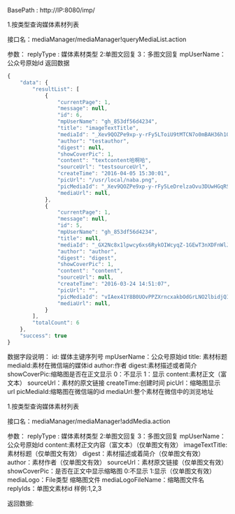 BasePath : http://IP:8080/imp/

1.按类型查询媒体素材列表

接口名：mediaManager/mediaManager!queryMediaList.action

参数： replyType : 媒体素材类型 2:单图文回复 3：多图文回复  mpUserName：公众号原始Id
返回数据
``` javascript 
{
    "data": {
        "resultList": [
            {
                "currentPage": 1,
                "message": null,
                "id": 6,
                "mpUserName": "gh_853df56d4234",
                "title": "imageTextTitle",
                "mediaId": "_Xev9QOZPe9xp-y-rFy5LToiU9tMTCN7o0mBAH36h1Q",
                "author": "testauthor",
                "digest": null,
                "showCoverPic": 1,
                "content": "textcontent哈啊哈",
                "sourceUrl": "testsourceUrl",
                "createTime": "2016-04-05 15:30:01",
                "picUrl": "/usr/local/naba.png",
                "picMediaId": "_Xev9QOZPe9xp-y-rFy5LeDrelzaOvu3DUwHGqRSn0s",
                "mediaUrl": null,
            },
            {
                "currentPage": 1,
                "message": null,
                "id": 5,
                "mpUserName": "gh_853df56d4234",
                "title": null,
                "mediaId": "_GX2Nc8x1lpwcy6xs6RykOIWcyqZ-1GEwT3nXDFnWlJHsjscBRDzDpVQtMhePqO0",
                "author": "author",
                "digest": "digest",
                "showCoverPic": 1,
                "content": "content",
                "sourceUrl": null,
                "createTime": "2016-03-24 14:51:07",
                "picUrl": "",
                "picMediaId": "vIAex41Y8B0UOvPPZXrncxakbOdGrLNO2lbidjQI6BBl6-0EUxT530_KYpUw1W9U",
                "mediaUrl": null,
            }
        ],
        "totalCount": 6
    },
    "success": true
}
```
数据字段说明：
id: 媒体主键序列号 
mpUserName：公众号原始id 
title: 素材标题
mediaId:素材在微信端的媒体id
author:作者
digest:素材描述或者简介
showCoverPic:缩略图是否在正文显示 0：不显示 1：显示 
content:素材正文（富文本）
sourceUrl：素材的原文链接
createTime:创建时间
picUrl：缩略图显示url
picMediaId:缩略图在微信端的id
mediaUrl:整个素材在微信中的浏览地址

1.按类型查询媒体素材列表

接口名：mediaManager/mediaManager!addMedia.action

参数： 
replyType : 媒体素材类型 2:单图文回复 3：多图文回复 
mpUserName：公众号原始Id
content:素材正文内容（富文本）（仅单图文有效）
imageTextTitle: 素材标题（仅单图文有效）
digest：素材描述或着简介（仅单图文有效）
author：素材作者（仅单图文有效）
sourceUrl：素材原文链接（仅单图文有效）
showCoverPic：是否在正文中显示缩略图 0:不显示 1:显示（仅单图文有效）
mediaLogo：File类型 缩略图文件
mediaLogoFileName：缩略图文件名
replyIds：单图文素材id 样例:1,2,3 

返回数据:





